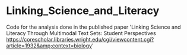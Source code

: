 # Linking_Science_and_Literacy
Code for the analysis done in the published paper 'Linking Science and Literacy Through Multimodal Text Sets: Student Perspectives https://corescholar.libraries.wright.edu/cgi/viewcontent.cgi?article=1932&amp;context=biology' 
